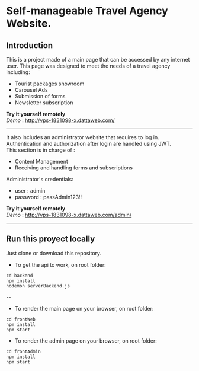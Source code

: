 # Self-manageable Travel Agency Website.


## Introduction

This is a project made of a main page that can be accessed by any internet user.
This page was designed to meet the needs of a travel agency including:
- Tourist packages showroom
- Carousel Ads
- Submission of forms
- Newsletter subscription


**Try it yourself remotely**   
*Demo* : http://vps-1831098-x.dattaweb.com/

---

It also includes an administrator website that requires to log in. Authentication and authorization after login are handled using JWT.     
This section is in charge of :
- Content Management
- Receiving and handling forms and subscriptions

Administrator's credentials:

- user     : admin
- password : passAdmin123!!

**Try it yourself remotely**   
*Demo* : http://vps-1831098-x.dattaweb.com/admin/

---

## Run this proyect locally

Just clone or download this repository.

- To get the api to work, on root folder:

```
cd backend
npm install
nodemon serverBackend.js
```

-- 

- To render the main page on your browser, on root folder:

```
cd frontWeb
npm install
npm start
```


- To render the admin page on your browser, on root folder:

```
cd frontAdmin
npm install
npm start
```








